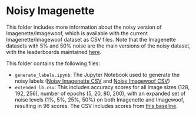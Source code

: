 # Noisy Imagenette

This folder includes more information about the noisy version of Imagenette/Imagewoof, which is available with the current Imagenette/Imagewoof dataset as CSV files. Note that the Imagenette datasets with 5% and 50% noise are the main versions of the noisy dataset, with the leaderboards maintained [here](README.md).

This folder contains the following files:
- `generate_labels.ipynb`: The Jupyter Notebook used to generate the noisy labels ([Noisy Imagenette CSV](noisy_imagenette.csv) and [Noisy Imagewoof CSV](noisy_imagewoof.csv))
- `extended_lb.csv`: This includes accuracy scores for all image sizes (128, 192, 256), number of epochs (5, 20, 80, 200), with an expanded set of noise levels (1%, 5%, 25%, 50%) on both Imagenette and Imagewoof, resulting in 96 scores. The CSV includes scores from [this baseline](https://github.com/tmabraham/noisy_imagenette/tree/main/baseline).
